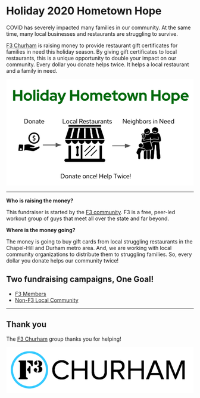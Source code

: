 # Holiday 2020 Hometown Hope

COVID has severely impacted many families in our community.  At the same time, many local businesses and restaurants are struggling to survive.

[F3 Churham](www.f3churham.com) is raising money to provide restaurant gift certificates for families in need this holiday season.  By giving gift certificates to local restaurants, this is a unique opportunity to double your impact on our community.  Every dollar you donate helps twice.  It helps a local restaurant and a family in need.

![logo for hometown hope](hometown_hope_transparent.png)

---

**Who is raising the money?**

This fundraiser is started by the [F3 community](www.f3churham.com). F3 is a free, peer-led workout group of guys that meet all over the state and far beyond.

**Where is the money going?**

The money is going to buy gift cards from local struggling restaurants in the Chapel-Hill and Durham metro area.  And, we are working with local community organizations to distribute them to struggling families.  So, every dollar you donate helps our community twice!

## Two fundraising campaigns, One Goal!

* [F3 Members](#https://givebutter.com/churham)
* [Non-F3 Local Community](#https://givebutter.com/holiday_hope_everyone)

---

## Thank you

The [F3 Churham](www.f3churham.com) group thanks you for helping!

![f3 logo](f3_churham_logo.png)

